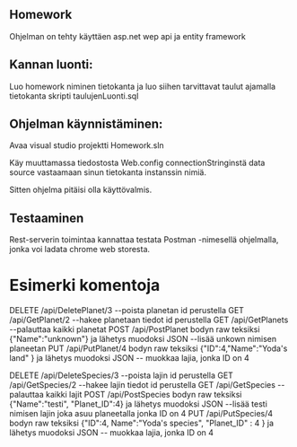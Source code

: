 ## Homework
Ohjelman on tehty käyttäen asp.net wep api ja entity framework

## Kannan luonti:

Luo homework niminen tietokanta ja luo siihen tarvittavat taulut ajamalla tietokanta skripti taulujenLuonti.sql

## Ohjelman käynnistäminen:

Avaa visual studio projektti Homework.sln

Käy muuttamassa tiedostosta Web.config connectionStringinstä data source vastaamaan sinun tietokanta instanssin nimiä.

Sitten ohjelma pitäisi olla käyttövalmis.

## Testaaminen

Rest-serverin toimintaa kannattaa testata Postman -nimesellä ohjelmalla, jonka voi ladata chrome web storesta.

# Esimerki komentoja
 
DELETE  /api/DeletePlanet/3 --poista planetan id perustella
GET     /api/GetPlanet/2 --hakee planetaan tiedot id perustella
GET /api/GetPlanets --palauttaa kaikki planetat
POST /api/PostPlanet bodyn raw teksiksi {"Name":"unknown"} ja lähetys muodoksi JSON --lisää unkown nimisen planeetan
PUT /api/PutPlanet/4 bodyn raw teksiksi {"ID":4,"Name":"Yoda's land" } ja lähetys muodoksi JSON -- muokkaa lajia, jonka ID on 4


DELETE  /api/DeleteSpecies/3 --poista lajin id perustella
GET     /api/GetSpecies/2 --hakee lajin tiedot id perustella
GET /api/GetSpecies --palauttaa kaikki lajit
POST /api/PostSpecies bodyn raw teksiksi {"Name":"testi", "Planet_ID":4} ja lähetys muodoksi JSON --lisää testi nimisen lajin joka asuu planeetalla jonka ID on 4
PUT /api/PutSpecies/4 bodyn raw teksiksi {"ID":4, Name":"Yoda's species", "Planet_ID" : 4 } ja lähetys muodoksi JSON -- muokkaa lajia, jonka ID on 4
